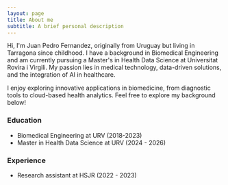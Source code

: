 ```yaml
---
layout: page
title: About me
subtitle: A brief personal description
---
```


Hi, I'm Juan Pedro Fernandez, originally from Uruguay but living in Tarragona since childhood. I have a background in Biomedical Engineering and am currently pursuing a Master's in Health Data Science at Universitat Rovira i Virgili. My passion lies in medical technology, data-driven solutions, and the integration of AI in healthcare. 

I enjoy exploring innovative applications in biomedicine, from diagnostic tools to cloud-based health analytics. Feel free to explore my background below!

### Education

- Biomedical Engineering at URV (2018-2023)
- Master in Health Data Science at URV (2024 - 2026)

### Experience
- Research assistant at HSJR (2022 - 2023)
